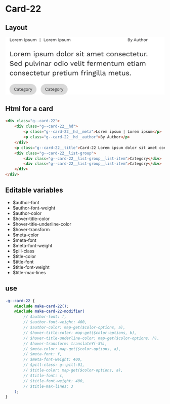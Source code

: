 # Card-22

## Layout

![alt text][card-22]

[card-22]: /src/img/global-components/card/card-22.jpg

## Html for a card

```html
<div class="g--card-22">
    <div class="g--card-22__hd">
        <p class="g--card-22__hd__meta">Lorem ipsum | Lorem ipsum</p>
        <p class="g--card-22__hd__author">By Author</p>
    </div>
    <p class="g--card-22__title">Card-22 Lorem ipsum dolor sit amet consectetur. Sed pulvinar odio velit fermentum etiam consectetur pretium fringilla metus.</p>
    <div class="g--card-22__list-group">
        <div class="g--card-22__list-group__list-item">Category</div>
        <div class="g--card-22__list-group__list-item">Category</div>
    </div>
</div>
```

## Editable variables

- $author-font
- $author-font-weight
- $author-color
- $hover-title-color
- $hover-title-underline-color
- $hover-transform
- $meta-color
- $meta-font
- $meta-font-weight
- $pill-class
- $title-color
- $title-font
- $title-font-weight
- $title-max-lines

## use

```scss
.g--card-22 {
    @include make-card-22();
    @include make-card-22-modifier(
        // $author-font: f,
        // $author-font-weight: 400,
        // $author-color: map-get($color-options, a),
        // $hover-title-color: map-get($color-options, b),
        // $hover-title-underline-color: map-get($color-options, h),
        // $hover-transform: translateY(-5%),
        // $meta-color: map-get($color-options, a),
        // $meta-font: f,
        // $meta-font-weight: 400,
        // $pill-class: g--pill-01,
        // $title-color: map-get($color-options, a),
        // $title-font: c,
        // $title-font-weight: 400,
        // $title-max-lines: 3
    );
}
```
